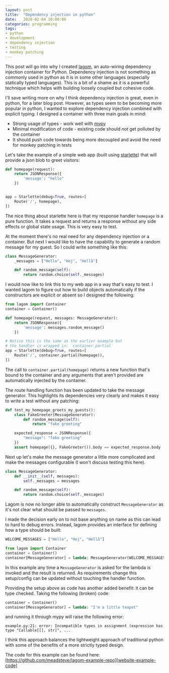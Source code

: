 ```yaml
---
layout: post
title:  "Dependency injection in python"
date:   2020-02-04 10:00:00
categories: programming
tags:
- python
- development
- dependency injection
- testing
- monkey patching
---
```

This post will go into why I created [lagom][website-lagom], an auto-wiring dependency injection container for Python. 
Dependency injection is not something as commonly used in python as it is in some other languages 
(especially statically typed languages). This is a bit of a shame as it is a powerful technique which helps with 
building loosely coupled but cohesive code.

I'll save writing more on why I think dependency injection is great, even in python, 
for a later blog post. However, as types seem to be becoming more popular in python, 
I wanted to explore dependency injection combined with explicit typing. I designed a 
container with three main goals in mind:

* Strong usage of types - work well with [mypy][website-mypy]
* Minimal modification of code - existing code should *not* get polluted by the container
* It should push code towards being more decoupled and avoid the need for monkey patching in tests

Let's take the example of a simple web app (built using [starlette][website-starlette])
that will provide a json blob to greet visitors:

```python
def homepage(request):
    return JSONResponse({
        'message': "hello"
    })


app = Starlette(debug=True, routes=[
    Route('/', homepage),
])
```
The nice thing about starlette here is that my response handler `homepage` is
a pure function. It takes a request and returns a response without any side effects or
global state usage. This is very easy to test. 

At the moment there's no real need for any dependency injection or a container.
But next I would like to have the capability to generate a random message
for my guest. So I could write something like this:

```python
class MessageGenerator:
    _messages = ["Hello", "Hej", "Hellå"]

    def random_message(self):
        return random.choice(self._messages)
```

I would now like to link this to my web app in a way that's easy
to test. I wanted lagom to figure out how to build objects automatically
if the constructors are explicit or absent so I designed the following:

```python
from lagom import Container
container = Container()

def homepage(request, messages: MessageGenerator):
    return JSONResponse({
        'message': messages.random_message()
    })

# Notice this is the same as the earlier example but
# the handler is wrapped in: `container.partial`
app = Starlette(debug=True, routes=[
    Route('/', container.partial(homepage)),
])
```
The call to `container.partial(homepage)` returns a new function that's
bound to the container and any arguments that aren't provided are
automatically injected by the container.

The route handling function has been updated to take the message
generator. This highlights its dependencies very clearly and makes
it easy to write a test without any patching:

```python
def test_my_homepage_greets_my_guests():
    class FakeGreeter(MessageGenerator):
        def random_message(self):
            return "fake greeting"

    expected_response = JSONResponse({
        "message": "fake greeting"
    })
    assert homepage({}, FakeGreeter()).body == expected_response.body
```

Next up let's make the message generator a little more 
complicated and make the messages configurable (I won't discuss testing this here).

```python
class MessageGenerator:
    def __init__(self, messages):
        self._messages = messages

    def random_message(self):
        return random.choice(self._messages)

```

Lagom is now no longer able to automatically construct `MessageGenerator`
as it's not clear what should be passed to `messages`.

I made the decision early on to not base anything on name as this can
lead to hard to debug errors. Instead, lagom provides an interface for
defining how a type should be built:

```python
WELCOME_MESSAGES = ["Hello", "Hej", "Hellå"]

from lagom import Container
container = Container()
container[MessageGenerator] = lambda: MessageGenerator(WELCOME_MESSAGES)
```

In this example any time a `MessageGenerator` is asked for the lambda
is invoked and the result is returned. As requirements change this
setup/config can be updated without touching the handler function.

Providing the setup above as code has another added benefit: it
can be type checked.
Taking the following (broken) code:
```python
container = Container()
container[MessageGenerator] = lambda: "I'm a little teapot"
```
and running it through mypy will raise the following error:
```
example.py:21: error: Incompatible types in assignment (expression has type "Callable[[], str]", ...
```

I think this approach balances the lightweight approach of traditional python
with some of the benefits of a more strictly typed design.

The code for this example can be found here: [https://github.com/meadsteve/lagom-example-repo][website-example-code]


[website-lagom]: https://github.com/meadsteve/lagom
[website-mypy]: http://mypy-lang.org/
[website-starlette]: https://github.com/encode/starlette
[website-example-code]: https://github.com/meadsteve/lagom-example-repo
